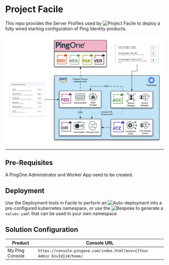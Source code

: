 # Project Facile

This repo provides the Server Profiles used by ![Project Facile](https://facile.pingidentity.cloud) to deploy a fully wired starting configuration of Ping Identity products.

![Facile Architecture](facile-architecture.png)

---

## Pre-Requisites

A PingOne Administrator and Worker App need to be created.

## Deployment

Use the Deployment tools in Facile to perform an ![Auto-deployment](https://facile.pingidentity.cloud) into a pre-configured kubernetes namespace, or use the ![Bespoke](https://facile.pingidentity.cloud/custom) to generate a `values.yaml` that can be used in your own namespace

## Solution Configuration

| Product | Console URL |
| ----- | ----- |
| My Ping Console | `https://console.pingone.com/index.html?env={{Your Admin EnvId}}#/home/`
